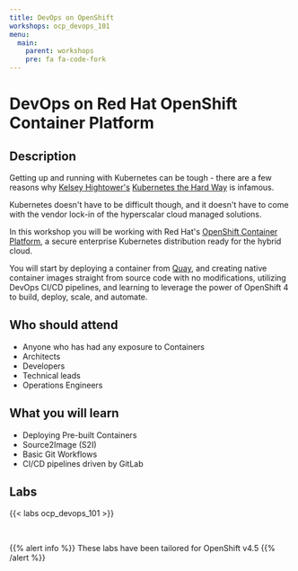 ```yaml
---
title: DevOps on OpenShift
workshops: ocp_devops_101
menu:
  main:
    parent: workshops
    pre: fa fa-code-fork
---
```


# DevOps on Red Hat OpenShift Container Platform

## Description 

Getting up and running with Kubernetes can be tough - there are a few reasons why [Kelsey Hightower's](https://twitter.com/kelseyhightower) [Kubernetes the Hard Way](https://github.com/kelseyhightower/kubernetes-the-hard-way) is infamous.

Kubernetes doesn't have to be difficult though, and it doesn't have to come with the vendor lock-in of the hyperscalar cloud managed solutions.

In this workshop you will be working with Red Hat's [OpenShift Container Platform](https://www.openshift.com/), a secure enterprise Kubernetes distribution ready for the hybrid cloud.

You will start by deploying a container from [Quay](https://quay.io/), and creating native container images straight from source code with no modifications, utilizing DevOps CI/CD pipelines, and learning to leverage the power of OpenShift 4 to build, deploy, scale, and automate.

## Who should attend

- Anyone who has had any exposure to Containers
- Architects
- Developers
- Technical leads
- Operations Engineers

## What you will learn

- Deploying Pre-built Containers
- Source2Image (S2I)
- Basic Git Workflows
- CI/CD pipelines driven by GitLab

## Labs

{{< labs ocp_devops_101 >}}

<br>

{{% alert info %}}
These labs have been tailored for OpenShift v4.5
{{% /alert %}}
